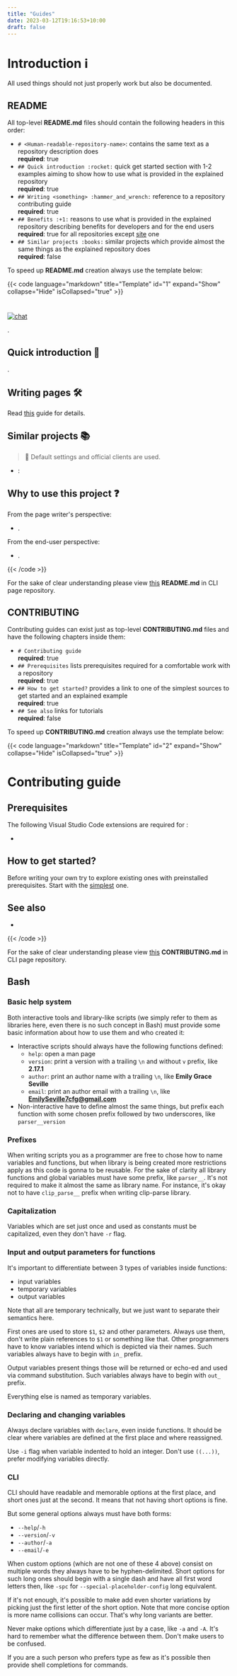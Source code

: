 ```yaml
---
title: "Guides"
date: 2023-03-12T19:16:53+10:00
draft: false
---
```


# Introduction :information_source:

All used things should not just properly work but also be documented.

## README

All top-level **README.md** files should contain the following headers in this
order:

- `# <Human-readable-repository-name>`: contains the same text as a repository
  description does  
  **required**: true
- `## Quick introduction :rocket:` quick get started section with 1-2 examples
  aiming to show how to use what is provided in the explained repository  
  **required**: true
- `## Writing <something> :hammer_and_wrench:` reference to a repository
  contributing guide  
  **required**: true
- `## Benefits :+1:` reasons to use what is provided in the explained repository
  describing benefits for developers and for the end users  
  **required**: true for all repositories except [site][site] one
- `## Similar projects :books:` similar projects which provide almost the
  same things as the explained repository does  
  **required**: false

To speed up **README.md** creation always use the template below:

{{< code language="markdown" title="Template" id="1" expand="Show"
  collapse="Hide" isCollapsed="true" >}}
# <Human-readable-repository-name>

[![chat](https://img.shields.io/badge/Current-goals-a32236?labelColor=ed425c&style=flat-square)][goals]

<Repository-description>.

## Quick introduction :rocket:

<Text>.

## Writing pages :hammer_and_wrench:

Read [this](./CONTRIBUTING.md) guide for details.

## Similar projects :books:

> :bell: Default <something> settings and official clients are used.

- <Project> <project-description>:

  <Screenshot>

## Why to use this project :question:

From the page writer's perspective:

- <Text>.

From the end-user perspective:

- <Text>.

[goals]: https://command-line-interface-pages.github.io/site.github.io/goals/#cli-pagescli-pages-
{{< /code >}}

For the sake of clear understanding please view [this][readme] **README.md** in
CLI page repository.

[site]: https://github.com/command-line-interface-pages/site.github.io
[readme]: https://github.com/command-line-interface-pages/cli-pages/blob/main/README.md?plain=1

## CONTRIBUTING

Contributing guides can exist just as top-level **CONTRIBUTING.md** files and
have the following chapters inside them:

- `# Contributing guide`  
  **required**: true
- `## Prerequisites` lists prerequisites required for a comfortable work with a
  repository  
  **required**: true
- `## How to get started?` provides a link to one of the simplest sources to get
  started and an explained example  
  **required**: true
- `## See also` links for tutorials  
  **required**: false

To speed up **CONTRIBUTING.md** creation always use the template below:

{{< code language="markdown" title="Template" id="2" expand="Show"
  collapse="Hide" isCollapsed="true" >}}

# Contributing guide

## Prerequisites

The following Visual Studio Code extensions are required for <something>:

- <Extension>

## How to get started?

Before writing your own <something> try to explore existing ones with preinstalled
prerequisites. Start with the [simplest][simplest] one.

## See also

- <Tutorial>

[simplest]: https://url-to-simplest-example
{{< /code >}}

For the sake of clear understanding please view [this][contributing]
**CONTRIBUTING.md** in CLI page repository.

[contributing]: https://github.com/command-line-interface-pages/cli-pages/blob/main/CONTRIBUTING.md?plain=1

## Bash

### Basic help system

Both interactive tools and library-like scripts (we simply refer to them as
libraries here, even there is no such concept in Bash) must provide some basic
information about how to use them and who created it:

- Interactive scripts should always have the following functions defined:
  - `help`: open a man page
  - `version`: print a version with a trailing `\n` and without `v` prefix, like
    **2.17.1**
  - `author`: print an author name with a trailing `\n`, like
    **Emily Grace Seville**
  - `email`: print an author email with a trailing `\n`, like
    **EmilySeville7cfg@gmail.com**
- Non-interactive have to define almost the same things, but prefix each
  function with some chosen prefix followed by two underscores, like
  `parser__version`

### Prefixes

When writing scripts you as a programmer are free to chose how to name variables
and functions, but when library is being created more restrictions apply as
this code is gonna to be reusable. For the sake of clarity all library functions
and global variables must have some prefix, like `parser__`. It's not required
to make it almost the same as library name. For instance, it's okay not to have
`clip_parse__` prefix when writing clip-parse library.

### Capitalization

Variables which are set just once and used as constants must be capitalized,
even they don't have `-r` flag.

### Input and output parameters for functions

It's important to differentiate between 3 types of variables inside functions:

- input variables
- temporary variables
- output variables

Note that all are temporary technically, but we just want to separate their
semantics here.

First ones are used to store `$1`, `$2` and other parameters.
Always use them, don't write plain references to `$1` or something like that.
Other programmers have to know variables intend which is depicted via their
names. Such variables always have to begin with `in_` prefix.

Output variables present things those will be returned or echo-ed and used via
command substitution. Such variables always have to begin with `out_` prefix.

Everything else is named as temporary variables.

### Declaring and changing variables

Always declare variables with `declare`, even inside functions. It should be
clear where variables are defined at the first place and where reassigned.

Use `-i` flag when variable indented to hold an integer. Don't use `((...))`,
prefer modifying variables directly.

### CLI

CLI should have readable and memorable options at the first place, and short
ones just at the second. It means that not having short options is fine.

But some general options always must have both forms:

- `--help`/`-h`
- `--version`/`-v`
- `--author`/`-a`
- `--email`/`-e`

When custom options (which are not one of these 4 above) consist on multiple
words they always have to be hyphen-delimited. Short options for such long ones
should begin with a single dash and have all first word letters then, like
`-spc` for `--special-placeholder-config` long equivalent.

If it's not enough, it's possible to make add even shorter variations by
picking just the first letter of the short option. Note that more concise
option is more name collisions can occur. That's why long variants are better.

Never make options which differentiate just by a case, like `-a` and `-A`. It's
hard to remember what the difference between them. Don't make users to be
confused.

If you are a such person who prefers type as few as it's possible then provide
shell completions for commands.
